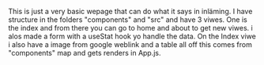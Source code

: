 This is just a very basic wepage that can do what it says in inläming.
I have structure in the folders "components" and "src" and have 3 viwes.
One is the index and from there you can go to home and about to get new viwes. i alos made a form with a useStat hook yo handle the data.
On the Index viwe i also have a image from google weblink and a table all off this comes from "components" map and gets renders in App.js.

